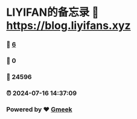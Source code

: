 # LIYIFAN的备忘录 :link: https://blog.liyifans.xyz 
### :page_facing_up: [6](https://blog.liyifans.xyz/tag.html) 
### :speech_balloon: 0 
### :hibiscus: 24596 
### :alarm_clock: 2024-07-16 14:37:09 
### Powered by :heart: [Gmeek](https://github.com/Meekdai/Gmeek)
